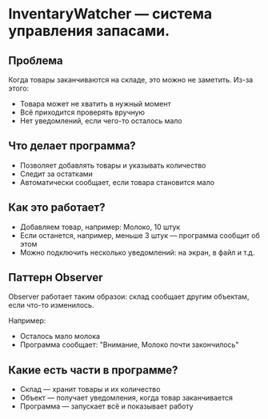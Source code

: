 # InventaryWatcher — система управления запасами.

## Проблема

Когда товары заканчиваются на складе, это можно не заметить. Из-за этого:
- Товара может не хватить в нужный момент
- Всё приходится проверять вручную
- Нет уведомлений, если чего-то осталось мало

## Что делает программа?

- Позволяет добавлять товары и указывать количество
- Следит за остатками
- Автоматически сообщает, если товара становится мало

## Как это работает?

- Добавляем товар, например: Молоко, 10 штук
- Если останется, например, меньше 3 штук — программа сообщит об этом
- Можно подключить несколько уведомлений: на экран, в файл и т.д.

## Паттерн Observer

Observer работает таким образои: склад сообщает другим объектам, если что-то изменилось.

Например:
- Осталось мало молока
- Программа сообщает: "Внимание, Молоко почти закончилось"

## Какие есть части в программе?

- Склад — хранит товары и их количество
- Объект — получает уведомления, когда товар заканчивается
- Программа — запускает всё и показывает работу
